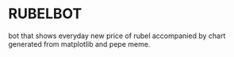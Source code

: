 # RUBELBOT
bot that shows everyday new price of rubel accompanied by chart generated from
matplotlib and pepe meme.
